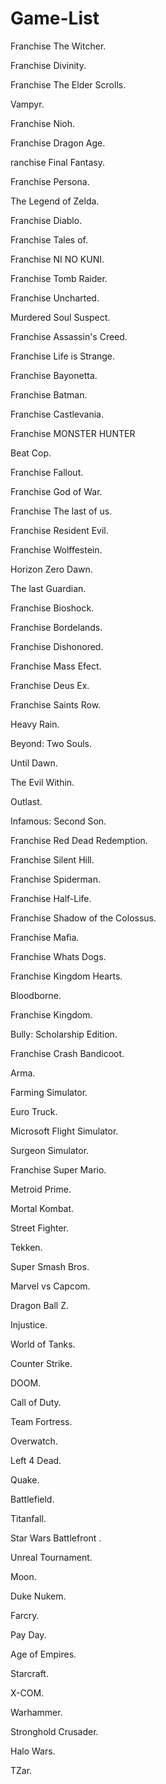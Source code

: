 # Game-List



Franchise The Witcher.

Franchise Divinity.

Franchise The Elder Scrolls.

Vampyr.

Franchise Nioh.

Franchise Dragon Age.

ranchise Final Fantasy.

Franchise Persona.

The Legend of Zelda.

Franchise Diablo.

Franchise Tales of.

Franchise NI NO KUNI.

Franchise Tomb Raider.

Franchise Uncharted.

Murdered Soul Suspect.

Franchise Assassin's Creed.

Franchise Life is Strange.

Franchise Bayonetta.

Franchise Batman.

Franchise Castlevania.

Franchise MONSTER HUNTER

Beat Cop.

Franchise Fallout.

Franchise God of War.

Franchise The last of us.

Franchise Resident Evil.

Franchise Wolffestein.

Horizon Zero Dawn. 

The last Guardian.

Franchise Bioshock.

Franchise Bordelands.

Franchise Dishonored.

Franchise Mass Efect.

Franchise Deus Ex.

Franchise Saints Row.

Heavy Rain.

Beyond: Two Souls.

Until Dawn.

The Evil Within.

Outlast.

Infamous: Second Son.

Franchise Red Dead Redemption.

Franchise Silent Hill.

Franchise Spiderman.

Franchise Half-Life.

Franchise Shadow of the Colossus.

Franchise Mafia.

Franchise Whats Dogs.

Franchise Kingdom Hearts.

Bloodborne.

Franchise Kingdom.

Bully: Scholarship Edition.

Franchise Crash Bandicoot.

Arma.

Farming Simulator.

Euro Truck.

Microsoft Flight Simulator.

Surgeon Simulator.

Franchise Super Mario.

Metroid Prime.

Mortal Kombat.

Street Fighter.

Tekken.

Super Smash Bros.

Marvel vs Capcom.

Dragon Ball Z.

Injustice.

World of Tanks.

Counter Strike.

DOOM.

Call of Duty.

Team Fortress.

Overwatch.

Left 4 Dead.

Quake.

Battlefield.

Titanfall.

Star Wars Battlefront .

Unreal Tournament.

Moon.

Duke Nukem.

Farcry.

Pay Day.

Age of Empires.

Starcraft.

X-COM.

Warhammer.

Stronghold Crusader.

Halo Wars.

TZar.              













































































